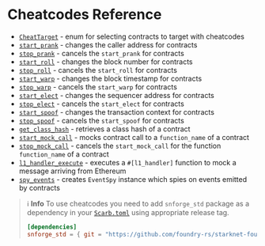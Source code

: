 # Cheatcodes Reference

- [`CheatTarget`](cheatcodes/cheat_target.md) - enum for selecting contracts to target with cheatcodes
- [`start_prank`](cheatcodes/start_prank.md) - changes the caller address for contracts
- [`stop_prank`](cheatcodes/stop_prank.md) - cancels the `start_prank` for contracts
- [`start_roll`](cheatcodes/start_roll.md) - changes the block number for contracts
- [`stop_roll`](cheatcodes/stop_roll.md) - cancels the `start_roll` for contracts
- [`start_warp`](cheatcodes/start_warp.md) - changes the block timestamp for contracts
- [`stop_warp`](cheatcodes/stop_warp.md) - cancels the `start_warp` for contracts
- [`start_elect`](cheatcodes/start_elect.md) - changes the sequencer address for contracts
- [`stop_elect`](cheatcodes/stop_elect.md) - cancels the `start_elect` for contracts
- [`start_spoof`](cheatcodes/start_spoof.md) - changes the transaction context for contracts
- [`stop_spoof`](cheatcodes/stop_spoof.md) - cancels the `start_spoof` for contracts
- [`get_class_hash`](cheatcodes/get_class_hash.md) - retrieves a class hash of a contract
- [`start_mock_call`](cheatcodes/start_mock_call.md) - mocks contract call to a `function_name` of a contract
- [`stop_mock_call`](cheatcodes/stop_mock_call.md) - cancels the `start_mock_call` for the function `function_name` of a contract
- [`l1_handler_execute`](cheatcodes/l1_handler_execute.md) - executes a `#[l1_handler]` function to mock a message arriving from Ethereum
- [`spy_events`](cheatcodes/spy_events.md) - creates `EventSpy` instance which spies on events emitted by contracts

> ℹ️ **Info**
> To use cheatcodes you need to add `snforge_std` package as a dependency in
> your [`Scarb.toml`](https://docs.swmansion.com/scarb/docs/guides/dependencies.html#adding-a-dependency)
> using appropriate release tag.
>
> ```toml
> [dependencies]
> snforge_std = { git = "https://github.com/foundry-rs/starknet-foundry.git", tag = "v0.12.0" }
> ```

